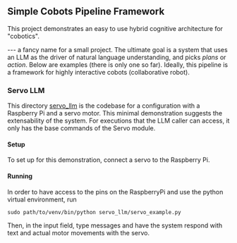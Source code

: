 ## Simple Cobots Pipeline Framework
This project demonstrates an easy to use hybrid cognitive architecture for "cobotics". 

--- a fancy name for a small project. The ultimate goal is a system that uses an LLM as the driver of natural language understanding, and picks _plans_ or _action_. Below are examples (there is only one so far). Ideally, this pipeline is a framework for highly interactive cobots (collaborative robot).

### Servo LLM
This directory [servo_llm](servo_llm) is the codebase for a configuration with a Raspberry Pi and a servo motor. This minimal demonstration suggests the extensability of the system. For executions that the LLM caller can access, it only has the base commands of the Servo module.

#### Setup
To set up for this demonstration, connect a servo to the Raspberry Pi.

#### Running
In order to have access to the pins on the RaspberryPi and use the python virtual environment, run
```
sudo path/to/venv/bin/python servo_llm/servo_example.py
```
Then, in the input field, type messages and have the system respond with text and actual motor movements with the servo.
